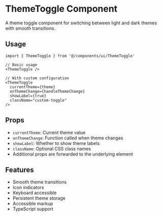 # ThemeToggle Component

A theme toggle component for switching between light and dark themes with smooth transitions.

## Usage

```tsx
import { ThemeToggle } from '@/components/ui/ThemeToggle'

// Basic usage
<ThemeToggle />

// With custom configuration
<ThemeToggle 
  currentTheme={theme}
  onThemeChange={handleThemeChange}
  showLabel={true}
  className="custom-toggle"
/>
```

## Props

- `currentTheme`: Current theme value
- `onThemeChange`: Function called when theme changes
- `showLabel`: Whether to show theme labels
- `className`: Optional CSS class names
- Additional props are forwarded to the underlying element

## Features

- Smooth theme transitions
- Icon indicators
- Keyboard accessible
- Persistent theme storage
- Accessible markup
- TypeScript support 